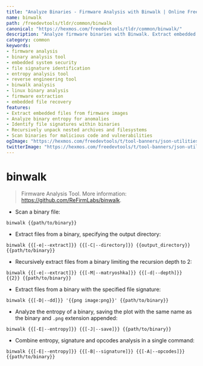 ```yaml
---
title: "Analyze Binaries - Firmware Analysis with Binwalk | Online Free DevTools by Hexmos"
name: binwalk
path: /freedevtools/tldr/common/binwalk
canonical: "https://hexmos.com/freedevtools/tldr/common/binwalk/"
description: "Analyze firmware binaries with Binwalk. Extract embedded files, analyze entropy, and identify file signatures for reverse engineering. Free online tool, no registration required."
category: common
keywords:
- firmware analysis
- binary analysis tool
- embedded system security
- file signature identification
- entropy analysis tool
- reverse engineering tool
- binwalk analysis
- linux binary analysis
- firmware extraction
- embedded file recovery
features:
- Extract embedded files from firmware images
- Analyze binary entropy for anomalies
- Identify file signatures within binaries
- Recursively unpack nested archives and filesystems
- Scan binaries for malicious code and vulnerabilities
ogImage: "https://hexmos.com/freedevtools/t/tool-banners/json-utilities-banner.png"
twitterImage: "https://hexmos.com/freedevtools/t/tool-banners/json-utilities-banner.png"
---
```


# binwalk

> Firmware Analysis Tool.
> More information: <https://github.com/ReFirmLabs/binwalk>.

- Scan a binary file:

`binwalk {{path/to/binary}}`

- Extract files from a binary, specifying the output directory:

`binwalk {{[-e|--extract]}} {{[-C|--directory]}} {{output_directory}} {{path/to/binary}}`

- Recursively extract files from a binary limiting the recursion depth to 2:

`binwalk {{[-e|--extract]}} {{[-M|--matryoshka]}} {{[-d|--depth]}} {{2}} {{path/to/binary}}`

- Extract files from a binary with the specified file signature:

`binwalk {{[-D|--dd]}} '{{png image:png}}' {{path/to/binary}}`

- Analyze the entropy of a binary, saving the plot with the same name as the binary and `.png` extension appended:

`binwalk {{[-E|--entropy]}} {{[-J|--save]}} {{path/to/binary}}`

- Combine entropy, signature and opcodes analysis in a single command:

`binwalk {{[-E|--entropy]}} {{[-B|--signature]}} {{[-A|--opcodes]}} {{path/to/binary}}`

